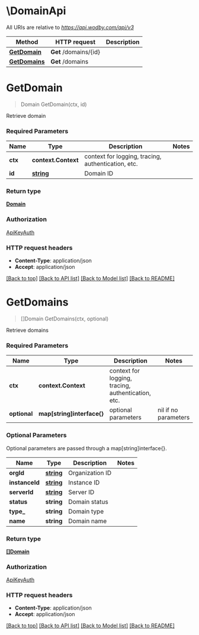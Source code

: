 # \DomainApi

All URIs are relative to *https://api.wodby.com/api/v3*

Method | HTTP request | Description
------------- | ------------- | -------------
[**GetDomain**](DomainApi.md#GetDomain) | **Get** /domains/{id} | 
[**GetDomains**](DomainApi.md#GetDomains) | **Get** /domains | 


# **GetDomain**
> Domain GetDomain(ctx, id)


Retrieve domain

### Required Parameters

Name | Type | Description  | Notes
------------- | ------------- | ------------- | -------------
 **ctx** | **context.Context** | context for logging, tracing, authentication, etc.
  **id** | [**string**](.md)| Domain ID | 

### Return type

[**Domain**](Domain.md)

### Authorization

[ApiKeyAuth](../README.md#ApiKeyAuth)

### HTTP request headers

 - **Content-Type**: application/json
 - **Accept**: application/json

[[Back to top]](#) [[Back to API list]](../README.md#documentation-for-api-endpoints) [[Back to Model list]](../README.md#documentation-for-models) [[Back to README]](../README.md)

# **GetDomains**
> []Domain GetDomains(ctx, optional)


Retrieve domains

### Required Parameters

Name | Type | Description  | Notes
------------- | ------------- | ------------- | -------------
 **ctx** | **context.Context** | context for logging, tracing, authentication, etc.
 **optional** | **map[string]interface{}** | optional parameters | nil if no parameters

### Optional Parameters
Optional parameters are passed through a map[string]interface{}.

Name | Type | Description  | Notes
------------- | ------------- | ------------- | -------------
 **orgId** | [**string**](.md)| Organization ID | 
 **instanceId** | [**string**](.md)| Instance ID | 
 **serverId** | [**string**](.md)| Server ID | 
 **status** | **string**| Domain status | 
 **type_** | **string**| Domain type | 
 **name** | **string**| Domain name | 

### Return type

[**[]Domain**](Domain.md)

### Authorization

[ApiKeyAuth](../README.md#ApiKeyAuth)

### HTTP request headers

 - **Content-Type**: application/json
 - **Accept**: application/json

[[Back to top]](#) [[Back to API list]](../README.md#documentation-for-api-endpoints) [[Back to Model list]](../README.md#documentation-for-models) [[Back to README]](../README.md)

